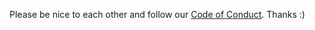 Please be nice to each other and follow our [Code of Conduct](https://github.com/Android-Boot-Manager/App/blob/master/CODE_OF_CONDUCT.md). Thanks :)

